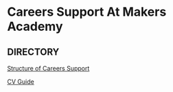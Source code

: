 
# Careers Support At Makers Academy


## DIRECTORY

[Structure of Careers Support](https://github.com/makersacademy/careers/tree/master/structure)

[CV Guide](https://github.com/makersacademy/pre_course/blob/main/cv/instructions.md)

